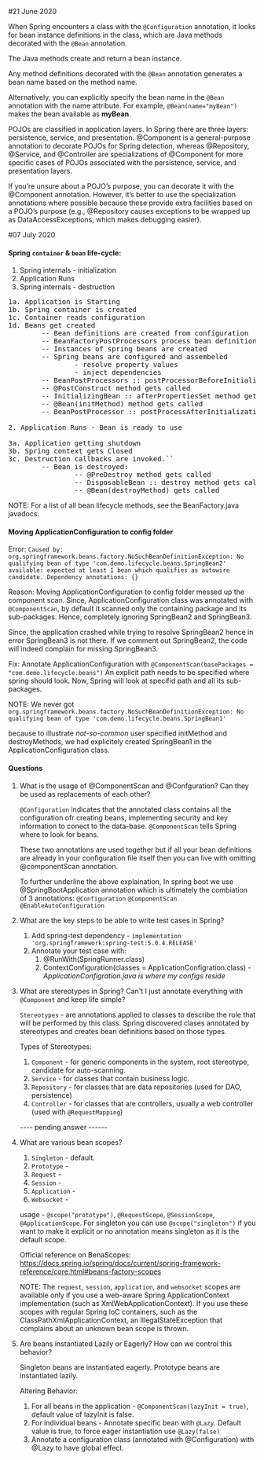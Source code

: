 #21 June 2020


When Spring encounters a class with the `@Configuration` annotation, it looks for bean instance definitions in the class,
which are Java methods decorated with the `@Bean` annotation.

The Java methods create and return a bean instance.

Any method definitions decorated with the `@Bean` annotation generates a bean name based on the method name.

Alternatively, you can explicitly specify the bean name in the `@Bean` annotation with the name attribute. For example,
 `@Bean(name="myBean")` makes the bean available as **myBean**.
 
 
POJOs are classified in application layers. In Spring there are three layers: persistence, service, and presentation. 
@Component is a general-purpose annotation to decorate POJOs for Spring detection, whereas @Repository, @Service, and 
@Controller are specializations of @Component for more specific cases of POJOs associated with the persistence,
service, and presentation layers.

If you’re unsure about a POJO’s purpose, you can decorate it with the @Component annotation. 
However, it’s better to use the specialization annotations where possible because these provide extra facilities based 
on a POJO’s purpose (e.g., @Repository causes exceptions to be wrapped up as DataAccessExceptions, which makes debugging easier).

#07 July 2020


#### Spring `container` & `bean` life-cycle:
1. Spring internals - initialization
2. Application Runs
3. Spring internals - destruction

<pre>
1a. Application is Starting
1b. Spring container is created
1c. Container reads configuration
1d. Beans get created
        -- Bean definitions are created from configuration
        -- BeanFactoryPostProcessors process bean definitions
        -- Instances of spring beans are created
        -- Spring beans are configured and assembeled
                - resolve property values
                - inject dependencies
        -- BeanPostProcessors :: postProcessorBeforeInitialization gets called
        -- @PostConstruct method gets called
        -- InitializingBean :: afterPropertiesSet method gets called
        -- @Bean(initMethod) method gets called
        -- BeanPostProcessor :: postProcessAfterInitialization gets called
        
2. Application Runs - Bean is ready to use

3a. Application getting shutdown
3b. Spring context gets Closed
3c. Destruction callbacks are invoked.``
        -- Bean is destroyed:
                -- @PreDestroy method gets called
                -- DisposableBean :: destroy method gets called
                -- @Bean(destroyMethod) gets called
</pre>

NOTE: For a list of all bean lifecycle methods, see the BeanFactory.java javadocs.

#### Moving ApplicationConfiguration to config folder

Error: `Caused by: org.springframework.beans.factory.NoSuchBeanDefinitionException:
No qualifying bean of type 'com.demo.lifecycle.beans.SpringBean2' available:
expected at least 1 bean which qualifies as autowire candidate. Dependency annotations: {}`

Reason: Moving ApplicationConfiguration to config folder messed up the component scan.
Since, ApplicationConfiguration class was annotated with `@ComponentScan`, by default it scanned only the containing
package and its sub-packages. Hence, completely ignoring SpringBean2 and SpringBean3.

Since, the application crashed while trying to resolve SpringBean2 hence in error SpringBean3 is not there.
If we comment out SpringBean2, the code will indeed complain for missing SpringBean3.

Fix: Annotate ApplicationConfiguration with `@ComponentScan(basePackages = "com.demo.lifecycle.beans")`
An explicit path needs to be specified where spring should look. Now, Spring will look at specifid path and all its sub-packages.

NOTE: We never got `org.springframework.beans.factory.NoSuchBeanDefinitionException:
No qualifying bean of type 'com.demo.lifecycle.beans.SpringBean1'`

because to illustrate _not-so-common_ user specified initMethod and destroyMethods,
we had explicitely created SpringBean1 in the ApplicationConfiguration class. 
















#### Questions 
1. What is the usage of @ComponentScan and @Confguration? Can they be used as replacements of each other?

    `@Configuration` indicates that the annotated class contains all the configuration ofr creating beans,
     implementing security and key information to conect to the data-base.
    `@ComponentScan` tells Spring where to look for beans. 
    
    These two annotations are used together but if all your bean definitions are already in your configuration file itself
    then you can live with omitting @componentScan annotation.
    
    To further underline the above explaination, 
    In spring boot we use @SpringBootApplication annotation which is ultimately the combiation of 3 annotations:
    `@Configuration`
    `@ComponentScan`
    `@EnableAutoConfiguration`
    
2. What are the key steps to be able to write test cases in Spring?

    1. Add spring-test dependency - `implementation 'org.springframework:spring-test:5.0.4.RELEASE'`
    2. Annotate your test case with:
        1. @RunWith(SpringRunner.class)
        2. ContextConfiguration(classes = ApplicationConfigration.class) - _ApplicationConfigration.java is where my configs reside_
   
3. What are stereotypes in Spring? Can't I just annotate everything with `@Component` and keep life simple?

    `Stereotypes` - are annotations applied to classes to describe the role that will be performed by this class. 
    Spring discovered clases annotated by stereotypes and creates bean definitions based on those types.
    
    Types of Stereotypes:
    
    1. `Component` - for generic components in the system, root stereotype, candidate for auto-scanning.
    2. `Service` - for classes that contain business logic.
    3. `Repository` - for classes that are data repositories (used for DAO, persistence)
    4. `Controller` - for classes that are controllers, usually a web controller (used with `@RequestMapping`)
    
    ---- pending answer ------


4. What are various bean scopes? 

    1. `Singleton` - default. 
    2. `Prototype` -
    3. `Request` -
    4. `Session` -
    5. `Application` -
    6. `Websocket` -
    
    usage - 
    `@scope("prototype")`, `@RequestScope`, `@SessionScope`, `@ApplicationScope`.
    For singleton you can use `@scope("singleton")` if you want to make it explicit or no annotation means singleton as it is the default scope.
    
    Official reference on BenaScopes: https://docs.spring.io/spring/docs/current/spring-framework-reference/core.html#beans-factory-scopes

    NOTE: 
    The `request`, `session`, `application`, and `websocket` scopes are available only if you use a web-aware Spring ApplicationContext implementation (such as XmlWebApplicationContext). If you use these scopes with regular Spring IoC containers, such as the ClassPathXmlApplicationContext, an IllegalStateException that complains about an unknown bean scope is thrown.

5. Are beans instantiated Lazily or Eagerly? How can we control this behavior?

    Singleton beans are instantiated eagerly.
    Prototype beans are instantiated lazily.
    
    Altering Behavior:
    
    1. For all beans in the application - `@ComponentScan(lazyInit = true)`, default value of lazyInit is false.
    2. For individual beans - Annotate specific bean with `@Lazy`. Default value is true, to force eager instantiation use `@Lazy(false)`
    3. Annotate a configuration class (annotated with @Configuration) with @Lazy to have global effect.
     
    
    
    






















